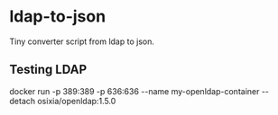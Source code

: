 # ldap-to-json
Tiny converter script from ldap to json.

## Testing LDAP
docker run -p 389:389 -p 636:636 --name my-openldap-container --detach osixia/openldap:1.5.0

